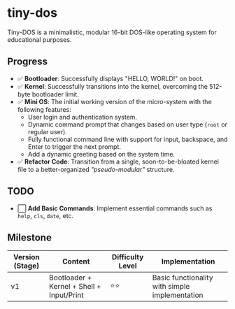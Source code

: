 # tiny-dos
Tiny-DOS is a minimalistic, modular 16-bit DOS-like operating system for educational purposes.

## Progress

- ✅ **Bootloader**: Successfully displays "HELLO, WORLD!" on boot.
- ✅ **Kernel**: Successfully transitions into the kernel, overcoming the 512-byte bootloader limit.
- ✅ **Mini OS**: The initial working version of the micro-system with the following features:
    - User login and authentication system.
    - Dynamic command prompt that changes based on user type (`root` or regular user).
    - Fully functional command line with support for input, backspace, and Enter to trigger the next prompt.
    - Add a dynamic greeting based on the system time.
- ✅ **Refactor Code**: Transition from a single, soon-to-be-bloated kernel file to a better-organized *"pseudo-modular"* structure.

## TODO

- ⬜ **Add Basic Commands**: Implement essential commands such as `help`, `cls`, `date`, etc.

## Milestone

| Version (Stage) | Content                                   | Difficulty Level | Implementation                                 |
|-----------------|-------------------------------------------|------------------|------------------------------------------------|
| v1              | Bootloader + Kernel + Shell + Input/Print | ⭐⭐               | Basic functionality with simple implementation |
